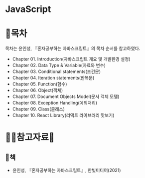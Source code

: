 # JavaScript

# :page_facing_up:목차
목차는 윤인성, 『혼자공부하는 자바스크립트』의 목차 순서를 참고하였다.
* Chapter 01. Introduction(자바스크립트 개요 및 개발환경 설정)
* Chapter 02. Data Type & Variable(자료와 변수)
* Chapter 03. Conditional statements(조건문)
* Chapter 04. Iteration statements(반복문)
* Chapter 05. Function(함수)
* Chapter 06. Object(객체)
* Chapter 07. Document Objects Model(문서 객체 모델)
* Chapter 08. Exception Handling(예외처리)
* Chapter 09. Class(클래스)
* Chapter 10. React Library(리액트 라이브러리 맛보기)

# :ok_woman:참고자료:bow:

## :book:책
* 윤인성, 『혼자공부하는 자바스크립트』, 한빛미디어(2021)
